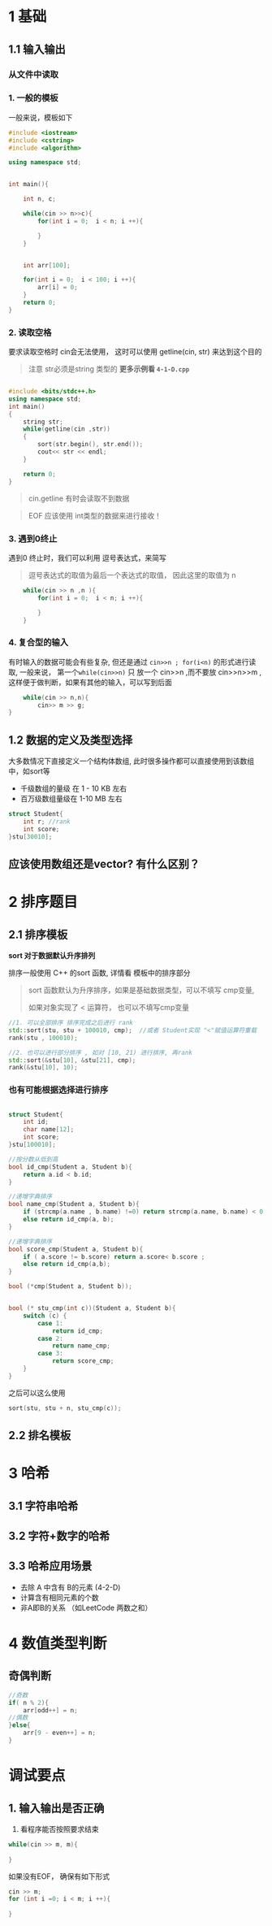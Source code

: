 # 1 基础

## 1.1 输入输出


### 从文件中读取

### 1. 一般的模板
一般来说，模板如下

```c++
#include <iostream>
#include <cstring>
#include <algorithm>

using namespace std;


int main(){

    int n, c;

    while(cin >> n>>c){
        for(int i = 0;  i < n; i ++){

        }
    }


    int arr[100];

    for(int i = 0;  i < 100; i ++){
        arr[i] = 0;
    }
    return 0;
}
```

### 2. 读取空格

要求读取空格时 cin会无法使用， 这时可以使用 getline(cin, str) 来达到这个目的
> 注意 str必须是string 类型的
**更多示例看 `4-1-D.cpp`**
```c++

#include <bits/stdc++.h>
using namespace std;
int main()
{
    string str;
    while(getline(cin ,str))
    {
        sort(str.begin(), str.end());
        cout<< str << endl;
    }

    return 0;
}

```
> cin.getline 有时会读取不到数据

>EOF 应该使用 int类型的数据来进行接收！



### 3. 遇到0终止
遇到0 终止时，我们可以利用 逗号表达式，来简写
>逗号表达式的取值为最后一个表达式的取值， 因此这里的取值为 n
```c++
    while(cin >> n ,n ){
        for(int i = 0;  i < n; i ++){

        }
    }

```

### 4. 复合型的输入

有时输入的数据可能会有些复杂, 但还是通过 `cin>>n ; for(i<n)` 的形式进行读取, 一般来说， 第一个`while(cin>>n)` 只
放一个 cin>>n ,而不要放 cin>>n>>m , 这样便于做判断，如果有其他的输入，可以写到后面

```c++
    while(cin >> n,n){
        cin>> m >> g;
}
```

## 1.2  数据的定义及类型选择

大多数情况下直接定义一个结构体数组, 此时很多操作都可以直接使用到该数组中，如sort等 

- 千级数组的量级 在 1 - 10 KB 左右 
- 百万级数组量级在 1-10 MB 左右
```c++
struct Student{
    int r; //rank
    int score;
}stu[30010];
```



## 应该使用数组还是vector? 有什么区别？

# 2 排序题目

## 2.1 排序模板

**sort 对于数据默认升序排列**

排序一般使用 C++ 的sort 函数, 详情看 模板中的排序部分

> sort 函数默认为升序排序，如果是基础数据类型，可以不填写 cmp变量,
>
> 如果对象实现了 < 运算符， 也可以不填写cmp变量

```c++
//1. 可以全部排序 排序完成之后进行 rank
std::sort(stu, stu + 100010, cmp);  //或者 Student实现 "<"赋值运算符重载
rank(stu , 100010);

//2. 也可以进行部分排序 , 如对 [10, 21) 进行排序, 再rank
std::sort(&stu[10], &stu[21], cmp);
rank(&stu[10], 10);
```

### 也有可能根据选择进行排序

```c++

struct Student{
    int id;
    char name[12];
    int score;
}stu[100010];

//按分数从低到高
bool id_cmp(Student a, Student b){
    return a.id < b.id;
}

//递增字典排序
bool name_cmp(Student a, Student b){
    if (strcmp(a.name , b.name) !=0) return strcmp(a.name, b.name) < 0;
    else return id_cmp(a, b);
}

//递增字典排序
bool score_cmp(Student a, Student b){
    if ( a.score != b.score) return a.score< b.score ;
    else return id_cmp(a,b);
}

bool (*cmp(Student a, Student b));


bool (* stu_cmp(int c))(Student a, Student b){
    switch (c) {
        case 1:
            return id_cmp;
        case 2:
            return name_cmp;
        case 3:
            return score_cmp;
    }
}

```
之后可以这么使用
```c++
sort(stu, stu + n, stu_cmp(c));
```

## 2.2 排名模板







# 3 哈希



## 3.1 字符串哈希





## 3.2 字符+数字的哈希





## 3.3 哈希应用场景

- 去除 A 中含有 B的元素 (4-2-D)
- 计算含有相同元素的个数
- 非A即B的关系 （如LeetCode  两数之和）

# 4 数值类型判断

## 奇偶判断

```c++
//奇数
if( n % 2){
    arr[odd++] = n;
//偶数
}else{
    arr[9 - even++] = n;
}
```

# 调试要点



## 1. 输入输出是否正确



1. 看程序能否按照要求结束

```c++
while(cin >> m, m){
    
}
```

如果没有EOF， 确保有如下形式
```c++
cin >> m;
for (int i =0; i < m; i ++){
    
}
```

